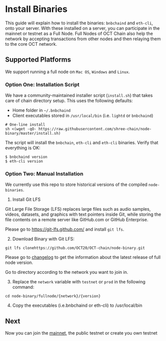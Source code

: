 # Install Binaries

This guide will explain how to install the binaries: `bnbchaind`  and `eth-cli`, onto your server. With these installed on a server, you can participate in the mainnet or testnet as a Full Node. Full Nodes of OCT Chain also help the network by accepting transactions from other nodes and then relaying them to the core OCT network.

## Supported Platforms
We support running a full node on `Mac OS`, `Windows` and `Linux`.

### Option One: Installation Script

We have a community-maintained installer script (`install.sh`) that takes care of chain directory setup. This uses the following defaults:

- Home folder in `~/.bnbchaind`
- Client executables stored in `/usr/local/bin` (i.e. `lightd` or `bnbchaind`)

```
# One-line install
sh <(wget -qO- https://raw.githubusercontent.com/shree-chain/node-binary/master/install.sh)
```
The script will install the `bnbchain`, `eth-cli` and `eth-cli` binaries. Verify that everything is OK:
```shell
$ bnbchaind version
$ eth-cli version
```
### Option Two: Manual Installation

We currently use this repo to store historical versions of the compiled `node-binaries`.

1. Install Git LFS

Git Large File Storage (LFS) replaces large files such as audio samples, videos, datasets, and graphics with text pointers inside Git, while storing the file contents on a remote server like GitHub.com or GitHub Enterprise.

Please go to https://git-lfs.github.com/ and install `git lfs`.

2. Download Binary with Git LFS:

```
git lfs clonehttps://github.com/OCT20/OCT-chain/node-binary.git
```

Please go to [changelog](https://github.com/OCT20/OCT-chain/node-binary/blob/master/fullnode/Changelog.md) to get the information about the latest release of full node version.

Go to directory according to the network you want to join in.

3. Replace the `network` variable with `testnet` or `prod` in the following command:

```
cd node-binary/fullnode/{network}/{version}
```
4. Copy the executables (i.e.bnbchaind or eth-cli) to /usr/local/bin

## Next
Now you can join the [mainnet](./join-mainnet.md), the public testnet or create you own testnet
